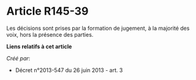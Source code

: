 # Article R145-39

Les décisions sont prises par la formation de jugement, à la majorité des voix, hors la présence des parties.

**Liens relatifs à cet article**

_Créé par_:

  - Décret n°2013-547 du 26 juin 2013 - art. 3
